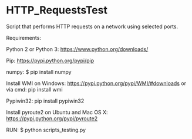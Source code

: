 # HTTP_RequestsTest
Script that performs HTTP requests on a network using selected ports.

Requirements:

Python 2 or Python 3: https://www.python.org/downloads/

Pip: https://pypi.python.org/pypi/pip

numpy: $ pip install numpy

Install WMI on Windows: https://pypi.python.org/pypi/WMI/#downloads or via cmd: pip install wmi

Pypiwin32: pip install pypiwin32

Install pyroute2 on Ubuntu and Mac OS X: https://pypi.python.org/pypi/pyroute2


RUN:
$ python scripts_testing.py

